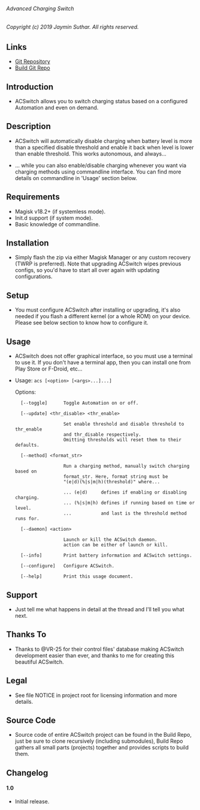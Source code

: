 ###### Advanced Charging Switch

###### Copyright (c) 2019 Jaymin Suthar. All rights reserved.

## Links

* [Git Repository](https://github.com/sjaymin1001/ACSwitch-module)
* [Build Git Repo](https://github.com/sjaymin1001/ACSwitch-build)

## Introduction

* ACSwitch allows you to switch charging status based on a configured Automation
  and even on demand.

## Description

* ACSwitch will automatically disable charging when battery level is more than a
  specified disable threshold and enable it back when level is lower than enable
  threshold. This works autonomous, and always...

* ... while you can also enable/disable charging whenever you want via charging
  methods using commandline interface. You can find more details on commandline
  in 'Usage' section below.

## Requirements

* Magisk v18.2+ (if systemless mode).
* Init.d support (if system mode).
* Basic knowledge of commandline.

## Installation

* Simply flash the zip via either Magisk Manager or any custom recovery (TWRP is
  preferred). Note that upgrading ACSwitch wipes previous configs, so you'd have
  to start all over again with updating configurations.

## Setup

* You must configure ACSwitch after installing or upgrading, it's also needed if
  you flash a different kernel (or a whole ROM) on your device. Please see below
  section to know how to configure it.

## Usage

* ACSwitch does not offer graphical interface, so you must use a terminal to use
  it. If you don't have a terminal app, then you can install one from Play Store
  or F-Droid, etc...

* Usage: `acs [<option> [<args>...]...]`

    Options:

        [--toggle]      Toggle Automation on or off.

        [--update] <thr_disable> <thr_enable>

                        Set enable threshold and disable threshold to thr_enable
                        and thr_disable respectively.
                        Omitting thresholds will reset them to their defaults.

        [--method] <format_str>

                        Run a charging method, manually switch charging based on
                        format_str. Here, format string must be
                        "(e|d)(%|s|m|h)(threshold)" where...

                        ... (e|d)     defines if enabling or disabling charging.
                        ... (%|s|m|h) defines if running based on time or level.
                        ...           and last is the threshold method runs for.

        [--daemon] <action>

                        Launch or kill the ACSwitch daemon.
                        action can be either of launch or kill.

        [--info]        Print battery information and ACSwitch settings.

        [--configure]   Configure ACSwitch.

        [--help]        Print this usage document.

## Support

* Just tell me what happens in detail at the thread and I'll tell you what next.

## Thanks To

* Thanks to @VR-25 for their control files' database making ACSwitch development
  easier than ever, and thanks to me for creating this beautiful ACSwitch.

## Legal

* See file NOTICE in project root for licensing information and more details.

## Source Code

* Source code of entire ACSwitch project can be found in the Build Repo, just be
  sure to clone recursively (including submodules), Build Repo gathers all small
  parts (projects) together and provides scripts to build them.

## Changelog

#### 1.0

* Initial release.

